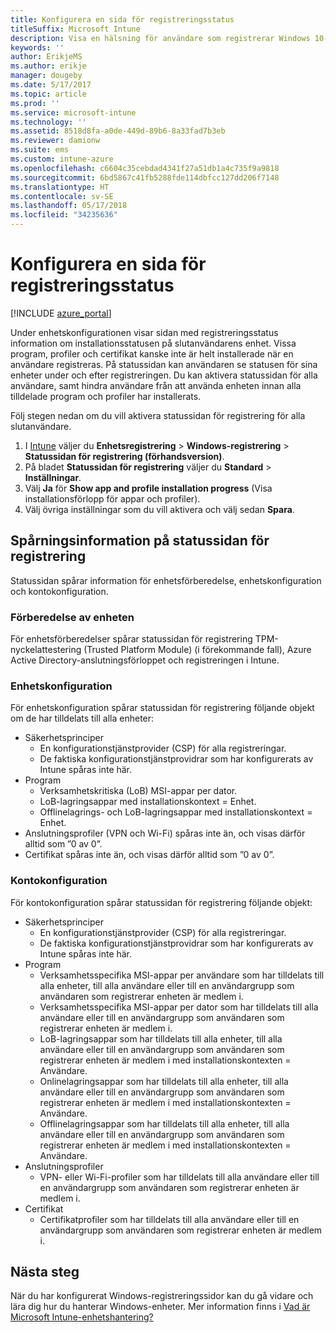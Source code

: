 ```yaml
---
title: Konfigurera en sida för registreringsstatus
titleSuffix: Microsoft Intune
description: Visa en hälsning för användare som registrerar Windows 10-enheter.
keywords: ''
author: ErikjeMS
ms.author: erikje
manager: dougeby
ms.date: 5/17/2017
ms.topic: article
ms.prod: ''
ms.service: microsoft-intune
ms.technology: ''
ms.assetid: 8518d8fa-a0de-449d-89b6-8a33fad7b3eb
ms.reviewer: damionw
ms.suite: ems
ms.custom: intune-azure
ms.openlocfilehash: c6604c35cebdad4341f27a51db1a4c735f9a9818
ms.sourcegitcommit: 6bd5867c41fb5288fde114dbfcc127dd206f7148
ms.translationtype: HT
ms.contentlocale: sv-SE
ms.lasthandoff: 05/17/2018
ms.locfileid: "34235636"
---
```

# <a name="set-up-an-enrollment-status-page"></a>Konfigurera en sida för registreringsstatus
 
[!INCLUDE [azure_portal](./includes/azure_portal.md)]
 
Under enhetskonfigurationen visar sidan med registreringsstatus information om installationsstatusen på slutanvändarens enhet. Vissa program, profiler och certifikat kanske inte är helt installerade när en användare registreras. På statussidan kan användaren se statusen för sina enheter under och efter registreringen. Du kan aktivera statussidan för alla användare, samt hindra användare från att använda enheten innan alla tilldelade program och profiler har installerats.
 
Följ stegen nedan om du vill aktivera statussidan för registrering för alla slutanvändare.
 
1.  I [Intune](https://aka.ms/intuneportal) väljer du **Enhetsregistrering** > **Windows-registrering** > **Statussidan för registrering (förhandsversion)**.
2.  På bladet **Statussidan för registrering**  väljer du **Standard** > **Inställningar**.
3.  Välj **Ja** för **Show app and profile installation progress** (Visa installationsförlopp för appar och profiler).
4.  Välj övriga inställningar som du vill aktivera och välj sedan **Spara**.
 
## <a name="enrollment-status-page-tracking-information"></a>Spårningsinformation på statussidan för registrering

Statussidan spårar information för enhetsförberedelse, enhetskonfiguration och kontokonfiguration.

### <a name="device-preparation"></a>Förberedelse av enheten

För enhetsförberedelser spårar statussidan för registrering TPM-nyckelattestering (Trusted Platform Module) (i förekommande fall), Azure Active Directory-anslutningsförloppet och registreringen i Intune.

### <a name="device-setup"></a>Enhetskonfiguration

För enhetskonfiguration spårar statussidan för registrering följande objekt om de har tilldelats till alla enheter:
- Säkerhetsprinciper
    - En konfigurationstjänstprovider (CSP) för alla registreringar.
    - De faktiska konfigurationstjänstprovidrar som har konfigurerats av Intune spåras inte här.
- Program
    - Verksamhetskritiska (LoB) MSI-appar per dator.
    - LoB-lagringsappar med installationskontext = Enhet.
    - Offlinelagrings- och LoB-lagringsappar med installationskontext = Enhet.
- Anslutningsprofiler (VPN och Wi-Fi) spåras inte än, och visas därför alltid som ”0 av 0”.
- Certifikat spåras inte än, och visas därför alltid som ”0 av 0”.

### <a name="account-setup"></a>Kontokonfiguration
För kontokonfiguration spårar statussidan för registrering följande objekt:
- Säkerhetsprinciper
    - En konfigurationstjänstprovider (CSP) för alla registreringar.
    - De faktiska konfigurationstjänstprovidrar som har konfigurerats av Intune spåras inte här.
- Program
    - Verksamhetsspecifika MSI-appar per användare som har tilldelats till alla enheter, till alla användare eller till en användargrupp som användaren som registrerar enheten är medlem i.
    - Verksamhetsspecifika MSI-appar per dator som har tilldelats till alla användare eller till en användargrupp som användaren som registrerar enheten är medlem i.
    - LoB-lagringsappar som har tilldelats till alla enheter, till alla användare eller till en användargrupp som användaren som registrerar enheten är medlem i med installationskontexten = Användare.
    - Onlinelagringsappar som har tilldelats till alla enheter, till alla användare eller till en användargrupp som användaren som registrerar enheten är medlem i med installationskontexten = Användare.
    - Offlinelagringsappar som har tilldelats till alla enheter, till alla användare eller till en användargrupp som användaren som registrerar enheten är medlem i med installationskontexten = Användare.
- Anslutningsprofiler
    - VPN- eller Wi-Fi-profiler som har tilldelats till alla användare eller till en användargrupp som användaren som registrerar enheten är medlem i.
- Certifikat
    - Certifikatprofiler som har tilldelats till alla användare eller till en användargrupp som användaren som registrerar enheten är medlem i.

## <a name="next-steps"></a>Nästa steg
När du har konfigurerat Windows-registreringssidor kan du gå vidare och lära dig hur du hanterar Windows-enheter. Mer information finns i [Vad är Microsoft Intune-enhetshantering?](https://docs.microsoft.com/intune/device-management)